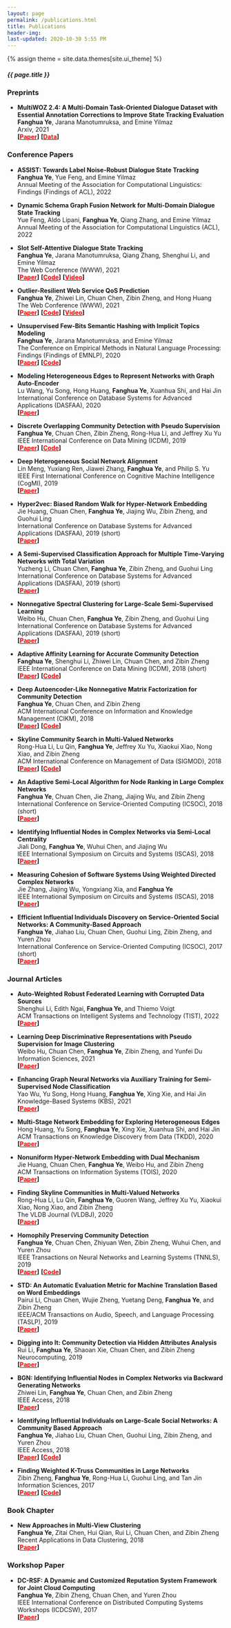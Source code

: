 ```yaml
---
layout: page
permalink: /publications.html
title: Publications
header-img: 
last-updated: 2020-10-30 5:55 PM
---
```

{% assign theme = site.data.themes[site.ui_theme] %}
<div class="blogcard  card-1 mb-4" style="width: 100%;">
  <div class="card-body">
    <h5 class="card-title text-center" style="font-size:{{ theme.post-title-size }};font-weight:{{ theme.post-font-weight }};">{{ page.title }}</h5>
  </div>
</div>


### Preprints

+ **MultiWOZ 2.4: A Multi-Domain Task-Oriented Dialogue Dataset with Essential Annotation Corrections to Improve State Tracking Evaluation**<br/>
  **Fanghua Ye**, Jarana Manotumruksa, and Emine Yilmaz<br/>
  Arxiv, 2021<br/>
  **[[<font color=red>Paper</font>](https://arxiv.org/abs/2104.00773)]** **[[<font color=red>Data</font>](https://github.com/smartyfh/MultiWOZ2.4)]**
  

### Conference Papers

+ **ASSIST: Towards Label Noise-Robust Dialogue State Tracking**<br/>
  **Fanghua Ye**, Yue Feng, and Emine Yilmaz<br/>
  Annual Meeting of the Association for Computational Linguistics: Findings (Findings of ACL), 2022<br/>
  
+ **Dynamic Schema Graph Fusion Network for Multi-Domain Dialogue State Tracking**<br/>
  Yue Feng, Aldo Lipani, **Fanghua Ye**, Qiang Zhang, and Emine Yilmaz<br/>
  Annual Meeting of the Association for Computational Linguistics (ACL), 2022<br/>

+ **Slot Self-Attentive Dialogue State Tracking**<br/>
  **Fanghua Ye**, Jarana Manotumruksa, Qiang Zhang, Shenghui Li, and Emine Yilmaz<br/>
  The Web Conference (WWW), 2021<br/>
  **[[<font color=red>Paper</font>](https://arxiv.org/abs/2101.09374)]** **[[<font color=red>Code</font>](https://github.com/smartyfh/DST-STAR)]** **[[<font color=red>Video</font>](https://www.youtube.com/watch?v=xkw9NMFkygc)]**

+ **Outlier-Resilient Web Service QoS Prediction**<br/>
  **Fanghua Ye**, Zhiwei Lin, Chuan Chen, Zibin Zheng, and Hong Huang<br/>
  The Web Conference (WWW), 2021<br/>
  **[[<font color=red>Paper</font>](https://arxiv.org/abs/2006.01287)]** **[[<font color=red>Code</font>](https://github.com/smartyfh/CMF-CTF)]** **[[<font color=red>Video</font>](https://www.youtube.com/watch?v=CFpOIE_6lQM)]**

+ **Unsupervised Few-Bits Semantic Hashing with Implicit Topics Modeling**<br/>
  **Fanghua Ye**, Jarana Manotumruksa, and Emine Yilmaz<br/>
  The Conference on Empirical Methods in Natural Language Processing: Findings (Findings of EMNLP), 2020<br/>
  **[[<font color=red>Paper</font>](https://www.aclweb.org/anthology/2020.findings-emnlp.233.pdf)]** **[[<font color=red>Code</font>](https://github.com/smartyfh/WISH)]**

+ **Modeling Heterogeneous Edges to Represent Networks with Graph Auto-Encoder**<br/>
  Lu Wang, Yu Song, Hong Huang, **Fanghua Ye**, Xuanhua Shi, and Hai Jin<br/>
  International Conference on Database Systems for Advanced Applications (DASFAA), 2020<br/>
  **[[<font color=red>Paper</font>](https://link.springer.com/chapter/10.1007/978-3-030-59416-9_30)]**

+ **Discrete Overlapping Community Detection with Pseudo Supervision**<br/>
  **Fanghua Ye**, Chuan Chen, Zibin Zheng, Rong-Hua Li, and Jeffrey Xu Yu<br/>
  IEEE International Conference on Data Mining (ICDM), 2019<br/>
  **[[<font color=red>Paper</font>](https://ieeexplore.ieee.org/document/8970691)]** **[[<font color=red>Code</font>](https://github.com/smartyfh/DNMF)]**

+ **Deep Heterogeneous Social Network Alignment**<br/>
  Lin Meng, Yuxiang Ren, Jiawei Zhang, **Fanghua Ye**, and Philip S. Yu<br/>
  IEEE First International Conference on Cognitive Machine Intelligence (CogMI), 2019<br/>
  **[[<font color=red>Paper</font>](https://ieeexplore.ieee.org/abstract/document/8998782)]**
  
+ **Hyper2vec: Biased Random Walk for Hyper-Network Embedding**<br/>
  Jie Huang, Chuan Chen, **Fanghua Ye**, Jiajing Wu, Zibin Zheng, and Guohui Ling<br/>
  International Conference on Database Systems for Advanced Applications (DASFAA), 2019 (short)<br/>
  **[[<font color=red>Paper</font>](https://doi.org/10.1007/978-3-030-18590-9_27)]**  

+ **A Semi-Supervised Classification Approach for Multiple Time-Varying Networks with Total Variation**<br/>
  Yuzheng Li, Chuan Chen, **Fanghua Ye**, Zibin Zheng, and Guohui Ling<br/>
  International Conference on Database Systems for Advanced Applications (DASFAA), 2019 (short)<br/>
  **[[<font color=red>Paper</font>](https://doi.org/10.1007/978-3-030-18590-9_40)]**  

+ **Nonnegative Spectral Clustering for Large-Scale Semi-Supervised Learning**<br/>
  Weibo Hu, Chuan Chen, **Fanghua Ye**, Zibin Zheng, and Guohui Ling<br/>
  International Conference on Database Systems for Advanced Applications (DASFAA), 2019 (short)<br/>
  **[[<font color=red>Paper</font>](https://doi.org/10.1007/978-3-030-18590-9_30)]**

+ **Adaptive Affinity Learning for Accurate Community Detection**<br/>
  **Fanghua Ye**, Shenghui Li, Zhiwei Lin, Chuan Chen, and Zibin Zheng<br/>
  IEEE International Conference on Data Mining (ICDM), 2018 (short) <br/>
  **[[<font color=red>Paper</font>](https://ieeexplore.ieee.org/abstract/document/8594997)]** **[[<font color=red>Code</font>](https://github.com/smartyfh/AANMF)]**

+ **Deep Autoencoder-Like Nonnegative Matrix Factorization for Community Detection**<br/>
  **Fanghua Ye**, Chuan Chen, and Zibin Zheng<br/>
  ACM International Conference on Information and Knowledge Management (CIKM), 2018 <br/>
  **[[<font color=red>Paper</font>](https://dl.acm.org/doi/abs/10.1145/3269206.3271697)]** **[[<font color=red>Code</font>](https://github.com/smartyfh/DANMF)]**

+ **Skyline Community Search in Multi-Valued Networks**<br/>
  Rong-Hua Li, Lu Qin, **Fanghua Ye**, Jeffrey Xu Yu, Xiaokui Xiao, Nong Xiao, and Zibin Zheng<br/>
  ACM International Conference on Management of Data (SIGMOD), 2018 <br/>
  **[[<font color=red>Paper</font>](https://dl.acm.org/doi/10.1145/3183713.3183736)]** **[[<font color=red>Code</font>](https://github.com/smartyfh/MAIC)]**

+ **An Adaptive Semi-Local Algorithm for Node Ranking in Large Complex Networks**<br/>
  **Fanghua Ye**, Chuan Chen, Jie Zhang, Jiajing Wu, and Zibin Zheng<br/>
  International Conference on Service-Oriented Computing (ICSOC), 2018 (short) <br/>
  **[[<font color=red>Paper</font>](https://link.springer.com/chapter/10.1007/978-3-030-03596-9_36)]**

+ **Identifying Influential Nodes in Complex Networks via Semi-Local Centrality**<br/>
  Jiali Dong, **Fanghua Ye**, Wuhui Chen, and Jiajing Wu<br/>
  IEEE International Symposium on Circuits and Systems (ISCAS), 2018 <br/>
  **[[<font color=red>Paper</font>](https://ieeexplore.ieee.org/abstract/document/8351889)]**

+ **Measuring Cohesion of Software Systems Using Weighted Directed Complex Networks**<br/>
  Jie Zhang, Jiajing Wu, Yongxiang Xia, and **Fanghua Ye**<br/>
  IEEE International Symposium on Circuits and Systems (ISCAS), 2018 <br/>
  **[[<font color=red>Paper</font>](https://ieeexplore.ieee.org/abstract/document/8351747)]**
  
+ **Efficient Influential Individuals Discovery on Service-Oriented Social Networks: A Community-Based Approach**<br/>
  **Fanghua Ye**, Jiahao Liu, Chuan Chen, Guohui Ling, Zibin Zheng, and Yuren Zhou<br/>
  International Conference on Service-Oriented Computing (ICSOC), 2017 (short) <br/>
  **[[<font color=red>Paper</font>](https://link.springer.com/chapter/10.1007/978-3-319-69035-3_44)]**
  


### Journal Articles

+ **Auto-Weighted Robust Federated Learning with Corrupted Data Sources**<br/>
  Shenghui Li, Edith Ngai, **Fanghua Ye**, and Thiemo Voigt<br/>
  ACM Transactions on Intelligent Systems and Technology (TIST), 2022<br/>
  **[[<font color=red>Paper</font>](https://arxiv.org/abs/2101.05880)]**

+ **Learning Deep Discriminative Representations with Pseudo Supervision for Image Clustering**<br/>
  Weibo Hu, Chuan Chen, **Fanghua Ye**, Zibin Zheng, and Yunfei Du<br/> 
  Information Sciences, 2021<br/>
  **[[<font color=red>Paper</font>](https://www.sciencedirect.com/science/article/pii/S0020025521003170)]**

+ **Enhancing Graph Neural Networks via Auxiliary Training for Semi-Supervised Node Classification**<br/>
  Yao Wu, Yu Song, Hong Huang, **Fanghua Ye**, Xing Xie, and Hai Jin<br/> 
  Knowledge-Based Systems (KBS), 2021<br/>
  **[[<font color=red>Paper</font>](https://doi.org/10.1016/j.knosys.2021.106884)]**

+ **Multi-Stage Network Embedding for Exploring Heterogeneous Edges**<br/>
  Hong Huang, Yu Song, **Fanghua Ye**, Xing Xie, Xuanhua Shi, and Hai Jin<br/>
  ACM Transactions on Knowledge Discovery from Data (TKDD), 2020<br/>
  **[[<font color=red>Paper</font>](https://dl.acm.org/doi/abs/10.1145/3415157)]**

+ **Nonuniform Hyper-Network Embedding with Dual Mechanism**<br/>
  Jie Huang, Chuan Chen, **Fanghua Ye**, Weibo Hu, and Zibin Zheng<br/>
  ACM Transactions on Information Systems (TOIS), 2020<br/>
  **[[<font color=red>Paper</font>](https://dl.acm.org/doi/abs/10.1145/3388924)]**

+ **Finding Skyline Communities in Multi-Valued Networks**<br/>
  Rong-Hua Li, Lu Qin, **Fanghua Ye**, Guoren Wang, Jeffrey Xu Yu, Xiaokui Xiao, Nong Xiao, and Zibin Zheng<br/>
  The VLDB Journal (VLDBJ), 2020<br/>
  **[[<font color=red>Paper</font>](https://link.springer.com/article/10.1007/s00778-020-00618-5)]**

+ **Homophily Preserving Community Detection**<br/>
  **Fanghua Ye**, Chuan Chen, Zhiyuan Wen, Zibin Zheng, Wuhui Chen, and Yuren Zhou<br/>
  IEEE Transactions on Neural Networks and Learning Systems (TNNLS), 2019<br/>
  **[[<font color=red>Paper</font>](https://ieeexplore.ieee.org/abstract/document/8827596)]** **[[<font color=red>Code</font>](https://github.com/smartyfh/HPNMF)]**

+ **STD: An Automatic Evaluation Metric for Machine Translation Based on Word Embeddings**<br/>
  Pairui Li, Chuan Chen, Wujie Zheng, Yuetang Deng, **Fanghua Ye**, and Zibin Zheng<br/>
  IEEE/ACM Transactions on Audio, Speech, and Language Processing (TASLP), 2019<br/>
  **[[<font color=red>Paper</font>](https://ieeexplore.ieee.org/abstract/document/8736840)]**

+ **Digging into It: Community Detection via Hidden Attributes Analysis**<br/>
  Rui Li, **Fanghua Ye**, Shaoan Xie, Chuan Chen, and Zibin Zheng<br/>
  Neurocomputing, 2019<br/>
  **[[<font color=red>Paper</font>](https://www.sciencedirect.com/science/article/abs/pii/S0925231218314036)]**

+ **BGN: Identifying Influential Nodes in Complex Networks via Backward Generating Networks**<br/>
  Zhiwei Lin, **Fanghua Ye**, Chuan Chen, and Zibin Zheng<br/>
  IEEE Access, 2018<br/>
  **[[<font color=red>Paper</font>](https://ieeexplore.ieee.org/abstract/document/8491286)]**

+ **Identifying Influential Individuals on Large-Scale Social Networks: A Community Based Approach**<br/>
  **Fanghua Ye**, Jiahao Liu, Chuan Chen, Guohui Ling, Zibin Zheng, and Yuren Zhou<br/>
  IEEE Access, 2018<br/>
  **[[<font color=red>Paper</font>](https://ieeexplore.ieee.org/abstract/document/8445575)]** **[[<font color=red>Code</font>](https://github.com/smartyfh/CRIM)]**

+ **Finding Weighted K-Truss Communities in Large Networks**<br/>
  Zibin Zheng, **Fanghua Ye**, Rong-Hua Li, Guohui Ling, and Tan Jin<br/>
  Information Sciences, 2017<br/>
  **[[<font color=red>Paper</font>](https://www.sciencedirect.com/science/article/abs/pii/S0020025516308118)]** **[[<font color=red>Code</font>](https://github.com/smartyfh/KEP-Index)]**




### Book Chapter

+ **New Approaches in Multi-View Clustering**<br/>
  **Fanghua Ye**, Zitai Chen, Hui Qian, Rui Li, Chuan Chen, and Zibin Zheng<br/>
  Recent Applications in Data Clustering, 2018<br/>
  **[[<font color=red>Paper</font>](https://www.intechopen.com/books/recent-applications-in-data-clustering/new-approaches-in-multi-view-clustering)]**




### Workshop Paper

+ **DC-RSF: A Dynamic and Customized Reputation System Framework for Joint Cloud Computing**<br/>
  **Fanghua Ye**, Zibin Zheng, Chuan Chen, and Yuren Zhou<br/>
  IEEE International Conference on Distributed Computing Systems Workshops (ICDCSW), 2017 <br/>
  **[[<font color=red>Paper</font>](https://ieeexplore.ieee.org/abstract/document/7979829)]**
